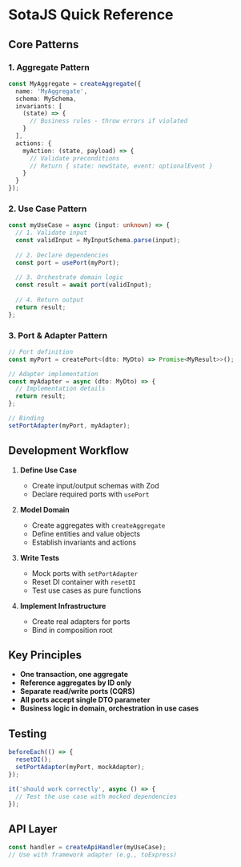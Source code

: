 # SotaJS Quick Reference

## Core Patterns

### 1. Aggregate Pattern

```typescript
const MyAggregate = createAggregate({
  name: 'MyAggregate',
  schema: MySchema,
  invariants: [
    (state) => {
      // Business rules - throw errors if violated
    }
  ],
  actions: {
    myAction: (state, payload) => {
      // Validate preconditions
      // Return { state: newState, event: optionalEvent }
    }
  }
});
```

### 2. Use Case Pattern

```typescript
const myUseCase = async (input: unknown) => {
  // 1. Validate input
  const validInput = MyInputSchema.parse(input);
  
  // 2. Declare dependencies
  const port = usePort(myPort);
  
  // 3. Orchestrate domain logic
  const result = await port(validInput);
  
  // 4. Return output
  return result;
};
```

### 3. Port & Adapter Pattern

```typescript
// Port definition
const myPort = createPort<(dto: MyDto) => Promise<MyResult>>();

// Adapter implementation
const myAdapter = async (dto: MyDto) => {
  // Implementation details
  return result;
};

// Binding
setPortAdapter(myPort, myAdapter);
```

## Development Workflow

1. **Define Use Case**
   - Create input/output schemas with Zod
   - Declare required ports with `usePort`

2. **Model Domain**
   - Create aggregates with `createAggregate`
   - Define entities and value objects
   - Establish invariants and actions

3. **Write Tests**
   - Mock ports with `setPortAdapter`
   - Reset DI container with `resetDI`
   - Test use cases as pure functions

4. **Implement Infrastructure**
   - Create real adapters for ports
   - Bind in composition root

## Key Principles

- **One transaction, one aggregate**
- **Reference aggregates by ID only**
- **Separate read/write ports (CQRS)**
- **All ports accept single DTO parameter**
- **Business logic in domain, orchestration in use cases**

## Testing

```typescript
beforeEach(() => {
  resetDI();
  setPortAdapter(myPort, mockAdapter);
});

it('should work correctly', async () => {
  // Test the use case with mocked dependencies
});
```

## API Layer

```typescript
const handler = createApiHandler(myUseCase);
// Use with framework adapter (e.g., toExpress)
```